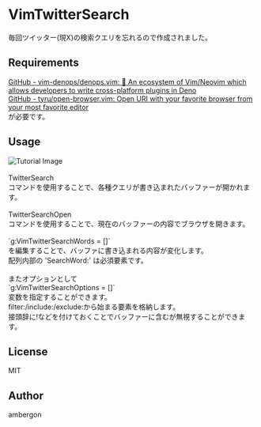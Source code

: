 # VimTwitterSearch
毎回ツイッター(現X)の検索クエリを忘れるので作成されました。


## Requirements
[GitHub - vim-denops/denops.vim: 🐜  An ecosystem of Vim/Neovim which allows developers to write cross-platform plugins in Deno](https://github.com/vim-denops/denops.vim)<br>
[GitHub - tyru/open-browser.vim: Open URI with your favorite browser from your most favorite editor](https://github.com/tyru/open-browser.vim)<br>
が必要です。


## Usage
<img src="./Tutorial.Tutorial.gif" alt="Tutorial Image">
<br>
<br>TwitterSearch
<br>コマンドを使用することで、各種クエリが書き込まれたバッファーが開かれます。
<br>
<br>TwitterSearchOpen
<br>コマンドを使用することで、現在のバッファーの内容でブラウザを開きます。
<br>
<br>`g:VimTwitterSearchWords = []`
<br>を編集することで、バッファに書き込まれる内容が変化します。
<br>配列内部の 'SearchWord:' は必須要素です。
<br>
<br>またオプションとして
<br>`g:VimTwitterSearchOptions = []`
<br>変数を指定することができます。
<br>filter:/include:/exclude:から始まる要素を格納します。
<br>接頭辞に!などを付けておくことでバッファーに含むが無視することができます。


## License
MIT

## Author
ambergon
